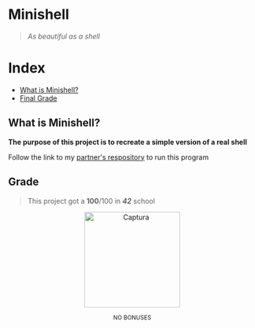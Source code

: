 # Minishell

>_As beautiful as a shell_

# Index
* [What is Minishell?](#what-is-minishell)
* [Final Grade](#grade)

## What is Minishell?
**The purpose of this project is to recreate a simple version of a real shell**

Follow the link to my [partner's respository](https://github.com/Aryalexa/42-minishell) to run this program

## Grade
> This project got a **100**/100 in **_42_** school

<p align="center">
<img width="194" alt="Captura" src="https://github.com/shoganaix/42PushSwap/assets/123943292/a706aec1-2095-45b3-b583-19fbcaf614c9">
</p>

<p align="center">
<sub>NO BONUSES</sub>
</p>
